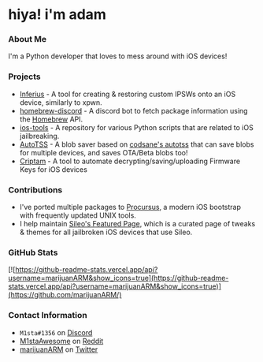 # hiya! i'm adam


### About Me
I'm a Python developer that loves to mess around with iOS devices!

### Projects
- [Inferius](https://github.com/marijuanARM/Inferius/) - A tool for creating & restoring custom IPSWs onto an iOS device, similarly to xpwn.
- [homebrew-discord](https://github.com/marijuanARM/homebrew-discord/) - A discord bot to fetch package information using the [Homebrew](https://brew.sh/) API.
- [ios-tools](https://github.com/marijuanARM/ios-tools/) - A repository for various Python scripts that are related to iOS jailbreaking.
- [AutoTSS](https://github.com/marijuanARM/autotss/) - A blob saver based on [codsane's autotss](https://github.com/codsane/autotss) that can save blobs for multiple devices, and saves OTA/Beta blobs too!
- [Criptam](https://github.com/marijuanARM/Criptam/) - A tool to automate decrypting/saving/uploading Firmware Keys for iOS devices

### Contributions
- I've ported multiple packages to [Procursus](https://github.com/ProcursusTeam/Procursus/), a modern iOS bootstrap with frequently updated UNIX tools.
- I help maintain [Sileo's Featured Page](https://github.com/Sileo/featuredpage/), which is a curated page of tweaks & themes for all jailbroken iOS devices that use Sileo.

### GitHub Stats

[![https://github-readme-stats.vercel.app/api?username=marijuanARM&show_icons=true](https://github-readme-stats.vercel.app/api?username=marijuanARM&show_icons=true)](https://github.com/marijuanARM/)

### Contact Information
- `M1sta#1356` on [Discord](https://discord.com/)
- [M1staAwesome](https://reddit.com/u/M1staAwesome) on [Reddit](https://reddit.com/)
- [marijuanARM](https://twitter.com/marijuanARM) on [Twitter](https://twitter.com/)
